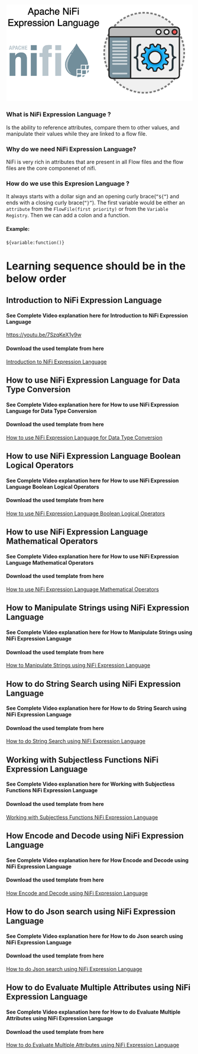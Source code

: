 
![iFi Expression Language](https://github.com/InsightByte/ApacheNifi/blob/main/NiFi%20Expression%20Language/templates/EL%20Logo.png)

### What is NiFi Expression Language ? 

Is the ability to reference attributes, compare them to other values, and manipulate their values while they are linked to a flow file.


### Why do we need NiFi Expression Language?

 NiFi is very rich in attributes that are present in all Flow files and the flow files are the core componenet of nifi. 


### How do we use this Expresion Language ? 

It always starts with a dollar sign and an opening curly brace(```“${“```) and ends with a closing curly brace(```“}”```). The first variable would be either an ```attribute``` from the ```FlowFile(first priority)``` or from the ```Variable Registry```. Then we can add a colon and a function. 
#### Example: 
```${variable:function()}```



# Learning sequence should be in the below order

## Introduction to NiFi Expression Language
#### See Complete Video explanation here for Introduction to NiFi Expression Language
https://youtu.be/7SzqKeX1y9w

#### Download the used template from here
[Introduction to NiFi Expression Language](https://github.com/InsightByte/ApacheNifi/blob/main/NiFi%20Expression%20Language/templates/Introduction_to_Expression_Language.xml)



## How to use NiFi Expression Language for Data Type Conversion
#### See Complete Video explanation here for How to use NiFi Expression Language for Data Type Conversion


#### Download the used template from here
[How to use NiFi Expression Language for Data Type Conversion](https://github.com/InsightByte/ApacheNifi/blob/main/NiFi%20Expression%20Language/templates/Expression_Language_-_Data_Type_Conversion.xml)


## How to use NiFi Expression Language Boolean Logical Operators
#### See Complete Video explanation here for How to use NiFi Expression Language Boolean Logical Operators

#### Download the used template from here
[How to use NiFi Expression Language Boolean Logical Operators](https://github.com/InsightByte/ApacheNifi/blob/main/NiFi%20Expression%20Language/templates/Expression_Language_-_Boolean_Logic_Operators.xml)


## How to use NiFi Expression Language Mathematical Operators
#### See Complete Video explanation here for How to use NiFi Expression Language Mathematical Operators


#### Download the used template from here
[How to use NiFi Expression Language Mathematical Operators](https://github.com/InsightByte/ApacheNifi/blob/main/NiFi%20Expression%20Language/templates/Expression_Language_-_Mathematical_Operators.xml)

## How to Manipulate Strings using NiFi Expression Language
#### See Complete Video explanation here for How to Manipulate Strings using NiFi Expression Language

#### Download the used template from here
[How to Manipulate Strings using NiFi Expression Language](https://github.com/InsightByte/ApacheNifi/blob/main/NiFi%20Expression%20Language/templates/Expression_Language_-_String_Manipulation.xml)


## How to do String Search using NiFi Expression Language
#### See Complete Video explanation here for How to do String Search using NiFi Expression Language


#### Download the used template from here
[How to do String Search using NiFi Expression Language](https://github.com/InsightByte/ApacheNifi/blob/main/NiFi%20Expression%20Language/templates/Expression_Language_-_String_Search.xml)


## Working with Subjectless Functions NiFi Expression Language
#### See Complete Video explanation here for Working with Subjectless Functions NiFi Expression Language


#### Download the used template from here
[Working with Subjectless Functions NiFi Expression Language](https://github.com/InsightByte/ApacheNifi/blob/main/NiFi%20Expression%20Language/templates/Expression_Language_-_Subjectless_Functions.xml)


## How Encode and Decode using NiFi Expression Language
#### See Complete Video explanation here for How Encode and Decode using NiFi Expression Language


#### Download the used template from here
[How Encode and Decode using NiFi Expression Language](https://github.com/InsightByte/ApacheNifi/blob/main/NiFi%20Expression%20Language/templates/Expression_Language_-_Encode_Decode.xml)



## How to do Json search using NiFi Expression Language
#### See Complete Video explanation here for How to do Json search using NiFi Expression Language


#### Download the used template from here
[How to do Json search using NiFi Expression Language](https://github.com/InsightByte/ApacheNifi/blob/main/NiFi%20Expression%20Language/templates/Expression_Language_-_Json_Search.xml)



## How to do Evaluate Multiple Attributes using NiFi Expression Language
#### See Complete Video explanation here for How to do Evaluate Multiple Attributes using NiFi Expression Language


#### Download the used template from here
[How to do Evaluate Multiple Attributes using NiFi Expression Language](https://github.com/InsightByte/ApacheNifi/blob/main/NiFi%20Expression%20Language/templates/Expression_Language_-_Evaluating_Multiple_Attributes.xml)
